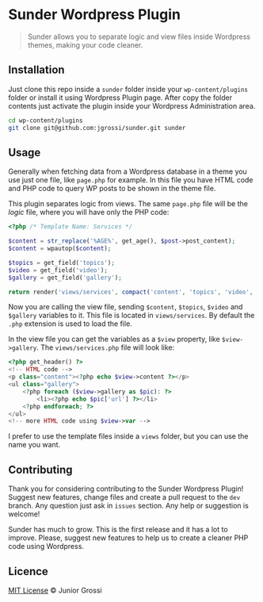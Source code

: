 # Sunder Wordpress Plugin

> Sunder allows you to separate logic and view files inside Wordpress themes, making your code cleaner.

## Installation

Just clone this repo inside a `sunder` folder inside your `wp-content/plugins` folder or install it using Wordpress Plugin page. After copy the folder contents just activate the plugin inside your Wordpress Administration area.

```bash
cd wp-content/plugins
git clone git@github.com:jgrossi/sunder.git sunder
```

## Usage

Generally when fetching data from a Wordpress database in a theme you use just one file, like `page.php` for example. In this file you have HTML code and PHP code to query WP posts to be shown in the theme file.

This plugin separates logic from views. The same `page.php` file will be the *logic* file, where you will have only the PHP code:

```php
<?php /* Template Name: Services */

$content = str_replace('%AGE%', get_age(), $post->post_content);
$content = wpautop($content);

$topics = get_field('topics');
$video = get_field('video');
$gallery = get_field('gallery');

return render('views/services', compact('content', 'topics', 'video', 'gallery'));
```

Now you are calling the view file, sending `$content`, `$topics`, `$video` and `$gallery` variables to it. This file is located in `views/services`. By default the `.php` extension is used to load the file.

In the view file you can get the variables as a `$view` property, like `$view->gallery`. The `views/services.php` file will look like:

```php
<?php get_header() ?>
<!-- HTML code -->
<p class="content"><?php echo $view->content ?></p>
<ul class="gallery">
    <?php foreach ($view->gallery as $pic): ?>
        <li><?php echo $pic['url'] ?></li>
    <?php endforeach; ?>
</ul>
<!-- more HTML code using $view->var -->
```

I prefer to use the template files inside a `views` folder, but you can use the name you want.

## Contributing

Thank you for considering contributing to the Sunder Wordpress Plugin! Suggest new features, change files and create a pull request to the `dev` branch. Any question just ask in `issues` section. Any help or suggestion is welcome!

Sunder has much to grow. This is the first release and it has a lot to improve. Please, suggest new features to help us to create a cleaner PHP code using Wordpress.

## Licence

[MIT License](http://jgrossi.mit-license.org/) © Junior Grossi

